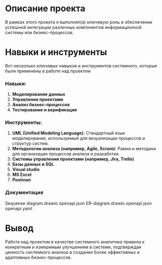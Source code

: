 # Описание проекта
В рамках этого проекта я выполнял(а) ключевую роль в обеспечении успешной интеграции различных компонентов информационной системы или бизнес-процессов.


# Навыки и инструменты
Вот несколько ключевых навыков и инструментов системного, которые были применены в работе над проектом

### Навыки:

1. **Моделирование данных** 
2. **Управление проектами**
3. **Анализ бизнес-процессов** 
4. **Тестирование и верификация** 

### Инструменты:
1. **UML (Unified Modeling Language):** Стандартный язык моделирования, используемый для визуализации процессов и структур систем.
3. **Методологии анализа (например, Agile, Scrum):** Рамки и методики для организации процессов анализа и разработки.
4. **Системы управления проектами (например, Jira, Trello)** 
5. **Базы данных и SQL** 
6. **Visual studio** 
7. **MS Excel** 
8. **Postman** 

### Документация
Sequense diagram.drawio
openapi.json
ER-diagram.drawio
openapi.json
openapi.yaml


# Вывод
Работа над проектом в качестве системного аналитика привела к конкретным и измеримым улучшениям в системе, подтверждая ценность системного анализа в создании более эффективных и адаптивных бизнес-процессов.
